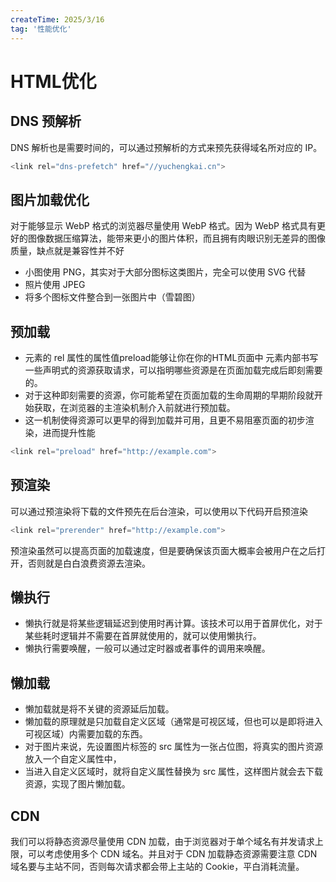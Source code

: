 ```yaml
---
createTime: 2025/3/16
tag: '性能优化'
---
```

# HTML优化

## DNS 预解析

DNS 解析也是需要时间的，可以通过预解析的方式来预先获得域名所对应的 IP。

```javascript
<link rel="dns-prefetch" href="//yuchengkai.cn">
```

## 图片加载优化

对于能够显示 WebP 格式的浏览器尽量使用 WebP 格式。因为 WebP 格式具有更好的图像数据压缩算法，能带来更小的图片体积，而且拥有肉眼识别无差异的图像质量，缺点就是兼容性并不好

* 小图使用 PNG，其实对于大部分图标这类图片，完全可以使用 SVG 代替
* 照片使用 JPEG
* 将多个图标文件整合到一张图片中（雪碧图）

## 预加载

* 元素的 rel 属性的属性值preload能够让你在你的HTML页面中 元素内部书写一些声明式的资源获取请求，可以指明哪些资源是在页面加载完成后即刻需要的。
* 对于这种即刻需要的资源，你可能希望在页面加载的生命周期的早期阶段就开始获取，在浏览器的主渲染机制介入前就进行预加载。
* 这一机制使得资源可以更早的得到加载并可用，且更不易阻塞页面的初步渲染，进而提升性能

```javascript
<link rel="preload" href="http://example.com">
```

## 预渲染

可以通过预渲染将下载的文件预先在后台渲染，可以使用以下代码开启预渲染

```javascript
<link rel="prerender" href="http://example.com">
```

预渲染虽然可以提高页面的加载速度，但是要确保该页面大概率会被用户在之后打开，否则就是白白浪费资源去渲染。

## 懒执行

* 懒执行就是将某些逻辑延迟到使用时再计算。该技术可以用于首屏优化，对于某些耗时逻辑并不需要在首屏就使用的，就可以使用懒执行。
* 懒执行需要唤醒，一般可以通过定时器或者事件的调用来唤醒。

## 懒加载

* 懒加载就是将不关键的资源延后加载。
* 懒加载的原理就是只加载自定义区域（通常是可视区域，但也可以是即将进入可视区域）内需要加载的东西。
* 对于图片来说，先设置图片标签的 src 属性为一张占位图，将真实的图片资源放入一个自定义属性中，
* 当进入自定义区域时，就将自定义属性替换为 src 属性，这样图片就会去下载资源，实现了图片懒加载。

## CDN

我们可以将静态资源尽量使用 CDN 加载，由于浏览器对于单个域名有并发请求上限，可以考虑使用多个 CDN 域名。并且对于 CDN 加载静态资源需要注意 CDN 域名要与主站不同，否则每次请求都会带上主站的 Cookie，平白消耗流量。
